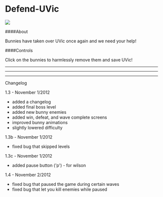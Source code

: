 Defend-UVic
===========

![](https://raw.github.com/NickDarling/Defend-UVic/master/defenduvic.jpg)

####About

Bunnies have taken over UVic once again and we need your help!

####Controls

Click on the bunnies to harmlessly remove them and save UVic!


*****************************************************************
*****************************************************************
*****************************************************************

Changelog


1.3 - November 1/2012
- added a changelog
- added final boss level
- added new bunny enemies
- added win, defeat, and wave complete screens
- improved bunny animations
- slightly lowered difficulty

1.3b - November 1/2012
- fixed bug that skipped levels

1.3c - November 1/2012
- added pause button ('p') - for wilson

1.4 - November 2/2012
- fixed bug that paused the game during certain waves
- fixed bug that let you kill enemies while paused
